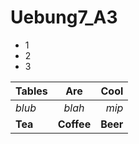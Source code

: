 # Uebung7_A3

- 1
- 2
- 3

| Tables         | Are            | Cool    |
| -------------- |:--------------:| -------:|
|_blub_          | _blah_         | _mip_   |
| __Tea__        | __Coffee__      | __Beer__|
